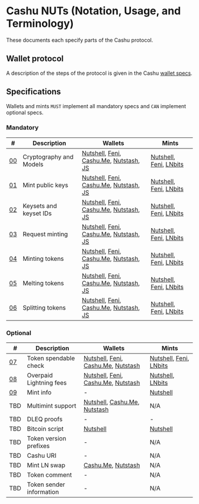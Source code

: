 # Cashu NUTs (Notation, Usage, and Terminology)

These documents each specify parts of the Cashu protocol.

## Wallet protocol

A description of the steps of the protocol is given in the Cashu [wallet specs](/wallet/cashu_wallet_spec.md).

## Specifications
Wallets and mints `MUST` implement all mandatory specs and `CAN` implement optional specs.

### Mandatory
| # | Description | Wallets | Mints |
|--- | --- | --- | --- |
| [00][00] | Cryptography and Models | [Nutshell][py], [Feni][feni], [Cashu.Me][cashume], [Nutstash][ns], [JS][js] | [Nutshell][py], [Feni][feni], [LNbits]
| [01][01] | Mint public keys | [Nutshell][py], [Feni][feni], [Cashu.Me][cashume], [Nutstash][ns], [JS][js] | [Nutshell][py], [Feni][feni], [LNbits]
| [02][02] | Keysets and keyset IDs | [Nutshell][py], [Feni][feni], [Cashu.Me][cashume], [Nutstash][ns], [JS][js] | [Nutshell][py], [Feni][feni], [LNbits]
| [03][03] | Request minting | [Nutshell][py], [Feni][feni], [Cashu.Me][cashume], [Nutstash][ns], [JS][js] | [Nutshell][py], [Feni][feni], [LNbits]
| [04][04] | Minting tokens | [Nutshell][py], [Feni][feni], [Cashu.Me][cashume], [Nutstash][ns], [JS][js] | [Nutshell][py], [Feni][feni], [LNbits]
| [05][05] | Melting tokens | [Nutshell][py], [Feni][feni], [Cashu.Me][cashume], [Nutstash][ns], [JS][js] | [Nutshell][py], [Feni][feni], [LNbits]
| [06][06] | Splitting tokens | [Nutshell][py], [Feni][feni], [Cashu.Me][cashume], [Nutstash][ns], [JS][js] | [Nutshell][py], [Feni][feni], [LNbits]

### Optional
| # | Description | Wallets | Mints
|--- | --- | --- | --- |
| [07][07] | Token spendable check | [Nutshell][py], [Feni][feni], [Cashu.Me][cashume], [Nutstash][ns] | [Nutshell][py], [Feni][feni], [LNbits]
| [08][08] | Overpaid Lightning fees | [Nutshell][py], [Feni][feni], [Cashu.Me][cashume], [Nutstash][ns] | [Nutshell][py], [LNbits]
| [09][09] | Mint info | - | [Nutshell][py]
| TBD | Multimint support | [Nutshell][py], [Cashu.Me][cashume], [Nutstash][ns] | N/A
| TBD | DLEQ proofs | - | -
| TBD | Bitcoin script | [Nutshell][py] | [Nutshell][py]
| TBD | Token version prefixes | - | N/A
| TBD | Cashu URI | - | N/A
| TBD | Mint LN swap | [Cashu.Me][cashume], [Nutstash][ns] | N/A
| TBD | Token comment | - | N/A
| TBD | Token sender information | - | N/A


[py]: https://github.com/cashubtc/cashu
[feni]: https://github.com/cashubtc/cashu-feni
[lnbits]: https://github.com/lnbits/cashu
[cashume]: https://cashu.me
[ns]: https://nutstash.app/
[js]: https://github.com/cashubtc/cashu-js

[00]: 00.md
[01]: 01.md
[02]: 02.md
[03]: 03.md
[04]: 04.md
[05]: 05.md
[06]: 06.md
[07]: 07.md
[08]: 08.md
[09]: 09.md
[10]: 10.md
[11]: 11.md
[12]: 12.md
[13]: 13.md
[14]: 14.md
[15]: 15.md
[16]: 16.md
[17]: 17.md
[18]: 18.md
[19]: 19.md
[20]: 20.md
